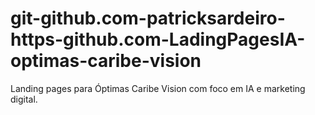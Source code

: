 # git-github.com-patricksardeiro-https-github.com-LadingPagesIA-optimas-caribe-vision
Landing pages para Óptimas Caribe Vision com foco em IA e marketing digital.
